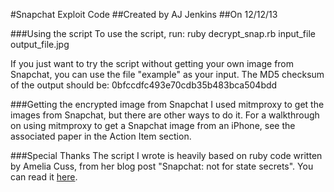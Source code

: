 #Snapchat Exploit Code
##Created by AJ Jenkins
##On 12/12/13

###Using the script
To use the script, run:
    ruby decrypt_snap.rb input_file output_file.jpg

If you just want to try the script without getting your own image from Snapchat,
you can use the file "example" as your input. The MD5 checksum of the output
should be: 0bfccdfc493e70cdb35b483bca504bdd

###Getting the encrypted image from Snapchat
I used mitmproxy to get the images from Snapchat, but there are other ways to do
it. For a walkthrough on using mitmproxy to get a Snapchat image from an iPhone,
see the associated paper in the Action Item section.

###Special Thanks
The script I wrote is heavily based on ruby code written by Amelia Cuss, from
her blog post "Snapchat: not for state secrets". You can read it
[here](https://kivikakk.ee/2013/05/10/snapchat.html).
